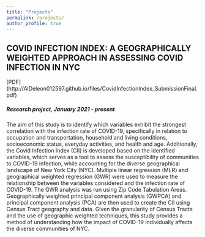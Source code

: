 ```yaml
---
title: "Projects"
permalink: /projects/
author_profile: true
---
```


<div class="text-justify">


<div class="w3-card-4 w3-margin w3-Dark Gray">
<div class="w3-container w3-Dark Gray">
<h2><b> COVID INFECTION INDEX: A GEOGRAPHICALLY WEIGHTED APPROACH IN ASSESSING COVID INFECTION IN NYC </b></h2>[PDF](http://AlDeleon012597.github.io/files/CovidInfectionIndex_SubmissionFinal.pdf)

<h5> Research project, <span class="w3-opacity"> January 2021 - present </span></h5> </div>
</div>

<div class="w3-container">
<p>The aim of this study is to identify which variables exhibit the strongest correlation with the infection rate of COVID-19, specifically in relation to occupation and transportation, household and living conditions, socioeconomic status, everyday activities, and health and age. Additionally, the Covid Infection Index (CII) is developed based on the identified variables, which serves as a tool to assess the susceptibility of communities to COVID-19 infection, while accounting for the diverse geographical landscape of New York City (NYC).  Multiple linear regression (MLR) and geographical weighted regression (GWR) were used to measure the relationship between the variables considered and the infection rate of COVID-19.  The GWR analysis was run using Zip Code Tabulation Areas. Geographically weighted principal component analysis (GWPCA) and principal component analysis (PCA) are then used to create the CII using Census Tract geography and data. Given the granularity of Census Tracts and the use of geographic weighted techniques, this study provides a method of understanding how the impact of COVID-19 individually affects the diverse communities of NYC. </p>

</div>
